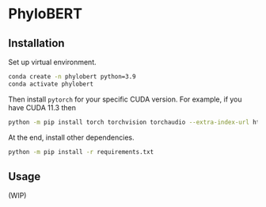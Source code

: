 # PhyloBERT

## Installation

Set up virtual environment.

``` bash
conda create -n phylobert python=3.9
conda activate phylobert
```

Then install `pytorch` for your specific CUDA version. For example, if you have CUDA 11.3 then
``` bash
python -m pip install torch torchvision torchaudio --extra-index-url https://download.pytorch.org/whl/cu113
```

At the end, install other dependencies.

``` bash
python -m pip install -r requirements.txt
```

## Usage

(WIP)
